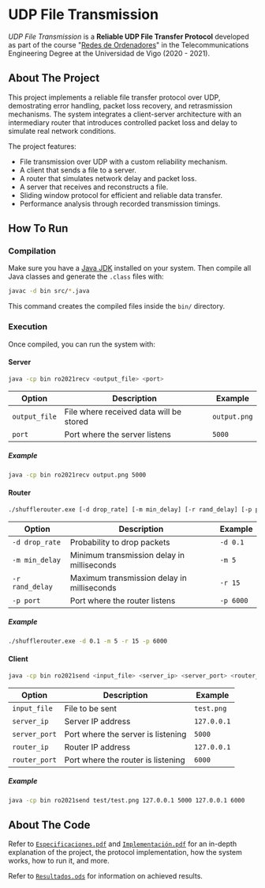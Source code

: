 # UDP File Transmission
*UDP File Transmission* is a **Reliable UDP File Transfer Protocol** developed as part of the course "[Redes de Ordenadores](https://secretaria.uvigo.gal/docnet-nuevo/guia_docent/?centre=305&ensenyament=V05G301V01&assignatura=V05G301V01210&any_academic=2020_21)" in the Telecommunications Engineering Degree at the Universidad de Vigo (2020 - 2021).

## About The Project
This project implements a reliable file transfer protocol over UDP, demostrating error handling, packet loss recovery, and retrasmission mechanisms. The system integrates a client-server architecture with an intermediary router that introduces controlled packet loss and delay to simulate real network conditions.

The project features:
- File transmission over UDP with a custom reliability mechanism.
- A client that sends a file to a server.
- A router that simulates network delay and packet loss.
- A server that receives and reconstructs a file.
- Sliding window protocol for efficient and reliable data transfer.
- Performance analysis through recorded transmission timings.

## How To Run
### Compilation
Make sure you have a [Java JDK](https://www.oracle.com/java/technologies/downloads/) installed on your system. Then compile all Java classes and generate the `.class` files with:

```bash
javac -d bin src/*.java
```

This command creates the compiled files inside the `bin/` directory.

### Execution
Once compiled, you can run the system with:
#### Server
```bash
java -cp bin ro2021recv <output_file> <port>
```

| Option | Description | Example |
|--------|-------------|---------|
| `output_file` | File where received data will be stored | `output.png` |
| `port` | Port where the server listens | `5000` |

##### Example
```bash
java -cp bin ro2021recv output.png 5000
```

#### Router
```bash
./shufflerouter.exe [-d drop_rate] [-m min_delay] [-r rand_delay] [-p port]
```
| Option | Description | Example |
|--------|-------------|---------|
| `-d drop_rate` | Probability to drop packets | `-d 0.1` |
| `-m min_delay` | Minimum transmission delay in milliseconds | `-m 5` |
| `-r rand_delay` | Maximum transmission delay in milliseconds | `-r 15` |
| `-p port` | Port where the router listens | `-p 6000` |

##### Example
```bash
./shufflerouter.exe -d 0.1 -m 5 -r 15 -p 6000
```

#### Client
```bash
java -cp bin ro2021send <input_file> <server_ip> <server_port> <router_ip> <router_port>
```
| Option | Description | Example |
|--------|-------------|---------|
| `input_file` | File to be sent | `test.png` |
| `server_ip` | Server IP address | `127.0.0.1` |
| `server_port` | Port where the server is listening | `5000` |
| `router_ip` | Router IP address | `127.0.0.1` |
| `router_port` | Port where the router is listening | `6000` |

##### Example
```bash
java -cp bin ro2021send test/test.png 127.0.0.1 5000 127.0.0.1 6000
```

## About The Code
Refer to [`Especificaciones.pdf`](docs/Especificaciones.pdf) and [`Implementación.pdf`](docs/Implementación.pdf) for an in-depth explanation of the project, the protocol implementation, how the system works, how to run it, and more.

Refer to [`Resultados.ods`](docs/Resultados.ods) for information on achieved results.
